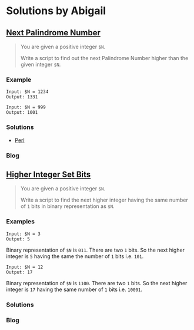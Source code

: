 # Solutions by Abigail
## [Next Palindrome Number](https://perlweeklychallenge.org/blog/perl-weekly-challenge-114/#TASK1)

> You are given a positive integer `$N`.
>
> Write a script to find out the next Palindrome Number higher than
> the given integer `$N`.

### Example
~~~~
Input: $N = 1234
Output: 1331

Input: $N = 999
Output: 1001
~~~~

### Solutions
* [Perl](perl/ch-1.pl)

### Blog

## [Higher Integer Set Bits](https://perlweeklychallenge.org/blog/perl-weekly-challenge-114/#TASK2)

> You are given a positive integer `$N`.
> 
> Write a script to find the next higher integer having the same number of
> `1` bits in binary representation as `$N`.

### Examples
~~~~
Input: $N = 3
Output: 5
~~~~

Binary representation of `$N` is `011`. There are two `1` bits. So the next
higher integer is `5` having the same the number of `1` bits i.e. `101`.

~~~~
Input: $N = 12
Output: 17
~~~~

Binary representation of `$N` is `1100`. There are two `1` bits. So the next
higher integer is `17` having the same number of `1` bits i.e. `10001`.

### Solutions

### Blog
